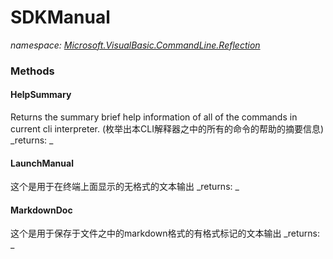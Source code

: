 ﻿
# SDKManual
_namespace: [Microsoft.VisualBasic.CommandLine.Reflection](N-Microsoft.VisualBasic.CommandLine.Reflection.md)_



### Methods

#### HelpSummary
Returns the summary brief help information of all of the commands in current cli interpreter.
 (枚举出本CLI解释器之中的所有的命令的帮助的摘要信息)
_returns: _
#### LaunchManual
这个是用于在终端上面显示的无格式的文本输出
_returns: _
#### MarkdownDoc
这个是用于保存于文件之中的markdown格式的有格式标记的文本输出
_returns: _



